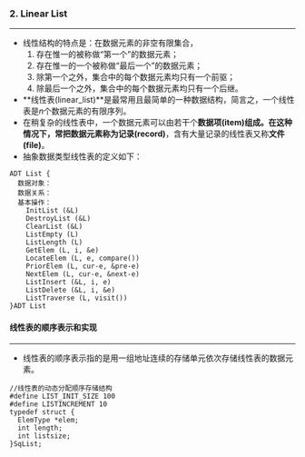 ### 2. Linear List
***

- 线性结构的特点是：在数据元素的非空有限集合，
  1. 存在惟一的被称做“第一个”的数据元素；
  2. 存在惟一的一个被称做“最后一个”的数据元素；
  3. 除第一个之外，集合中的每个数据元素均只有一个前驱；
  4. 除最后一个之外，集合中的每个数据元素均只有一个后继。
- **线性表(linear_list)**是最常用且最简单的一种数据结构，简言之，一个线性表是*n*个数据元素的有限序列。
- 在稍复杂的线性表中，一个数据元素可以由若干个**数据项(item)**组成。在这种情况下，常把数据元素称为**记录(record)**，含有大量记录的线性表又称**文件(file)**。
- 抽象数据类型线性表的定义如下：
```
ADT List {
  数据对象：
  数据关系：
  基本操作：
    InitList (&L) 
    DestroyList (&L) 
    ClearList (&L) 
    ListEmpty (L)
    ListLength (L)
    GetElem (L, i, &e)
    LocateElem (L, e, compare())
    PriorElem (L, cur-e, &pre-e)
    NextElem (L, cur-e, &next-e)
    ListInsert (&L, i, e)
    ListDelete (&L, i, &e)
    ListTraverse (L, visit())
}ADT List
```

#### 线性表的顺序表示和实现
***
* 线性表的顺序表示指的是用一组地址连续的存储单元依次存储线性表的数据元素。
```
//线性表的动态分配顺序存储结构
#define LIST_INIT_SIZE 100
#define LISTINCREMENT 10
typedef struct {
  ElemType *elem;
  int length;
  int listsize;
}SqList;
```

